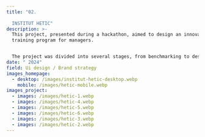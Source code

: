 ```yaml
---
title: "02.
  
  INSTITUT HETIC"
description: >-
  This project, presented during a hackathon, aimed to design an innovative
  training program for managers.


  The project was divided into several stages, from benchmarking to designing mockups, including wireframes and the UX research phase.
date: " 2024"
field: Ui design / Brand strategy
images_homepage:
  - desktop: /images/institut-hetic-desktop.webp
    mobile: /images/hetic-mobile.webp
images_project:
  - images: /images/hetic-1.webp
  - images: /images/hetic-4.webp
  - images: /images/hetic-5.webp
  - images: /images/hetic-6.webp
  - images: /images/hetic-3.webp
  - images: /images/hetic-2.webp
---
```

